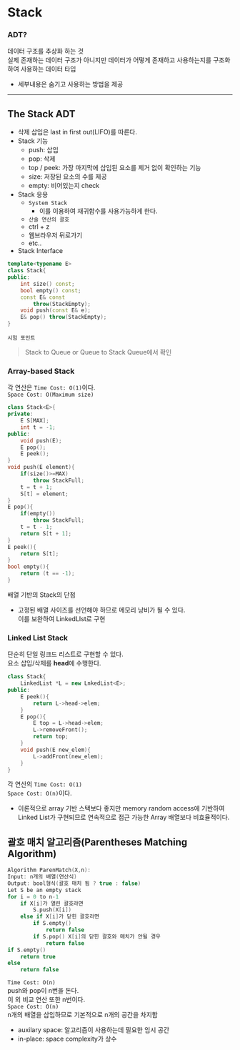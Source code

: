 # Stack
### ADT?    
데이터 구조를 추상화 하는 것    
실제 존재하는 데이터 구조가 아니지만 데이터가 어떻게 존재하고 사용하는지를 구조화 하여 사용하는 데이터 타입    
* 세부내용은 숨기고 사용하는 방법을 제공
****
## The Stack ADT
* 삭제 삽입은 last in first out(LIFO)를 따른다.
* Stack 기능
    * push: 삽입
    * pop: 삭제
    * top / peek: 가장 마지막에 삽입된 요소를 제거 없이 확인하는 기능
    * size: 저장된 요소의 수를 제공
    * empty: 비어있는지 check
* Stack 응용
    * `System Stack`
        * 이를 이용하여 재귀함수를 사용가능하게 한다.
    * `산술 연산의 괄호`
    * ctrl + z
    * 웹브라우저 뒤로가기
    * etc..
* Stack Interface
```c++
template<typename E>
class Stack{
public:
    int size() const;
    bool empty() const;
    const E& const
        throw(StackEmpty);
    void push(const E& e);
    E& pop() throw(StackEmpty);
}
```
`시험 포인트`    
> Stack to Queue or Queue to Stack
> Queue에서 확인
### Array-based Stack
각 연산은 `Time Cost: O(1)`이다.    
`Space Cost: O(Maximum size)`
```c++
class Stack<E>{
private:
    E S[MAX];
    int t = -1;
public:
    void push(E);
    E pop();
    E peek();
}
void push(E element){
    if(size()>=MAX)
        throw StackFull;
    t = t + 1;
    S[t] = element;
}
E pop(){
    if(empty())
        throw StackFull;
    t = t - 1;
    return S[t + 1];
}
E peek(){
    return S[t];
}
bool empty(){
    return (t == -1);
}
```
배열 기반의 Stack의 단점
* 고정된 배열 사이즈를 선언해야 하므로 메모리 낭비가 될 수 있다.    
이를 보완하여 LinkedLIst로 구현
### Linked List Stack
단순히 단일 링크드 리스트로 구현할 수 있다.    
요소 삽입/삭제를 **head**에 수행한다.
```c++
class Stack{
    LinkedList *L = new LnkedList<E>;
public:
    E peek(){
        return L->head->elem;
    }
    E pop(){
        E top = L->head->elem;
        L->removeFront();
        return top;
    }
    void push(E new_elem){
        L->addFront(new_elem);
    }
}
```
각 연산의 `Time Cost: O(1)`    
`Space Cost: O(n)`이다.    
* 이론적으로 array 기반 스택보다 좋지만 memory random access에 기반하여 Linked List가 구현되므로 연속적으로 접근 가능한 Array 배열보다 비효율적이다.
## 괄호 매치 알고리즘(Parentheses Matching Algorithm)
```c++
Algorithm ParenMatch(X,n):
Input: n개의 배열(연산식)
Output: bool형식(괄호 매치 됨 ? true : false)
Let S be an empty stack
for i = 0 to n-1
    if X[i]가 열린 괄호라면
        S.push(X[i])
    else if X[i]가 닫힌 괄호라면
        if S.empty()
            return false
        if S.pop() X[i]의 닫힌 괄호와 매치가 안될 경우
            return false
if S.empty()
    return true
else
    return false
```
`Time Cost: O(n)  `  
push와 pop이 n번을 돈다.    
이 외 비교 연산 또한 n번이다.    
`Space Cost: O(n)`    
n개의 배열을 삽입하므로 기본적으로 n개의 공간을 차지함
* auxilary space: 알고리즘이 사용하는데 필요한 임시 공간
* in-place: space complexity가 상수
